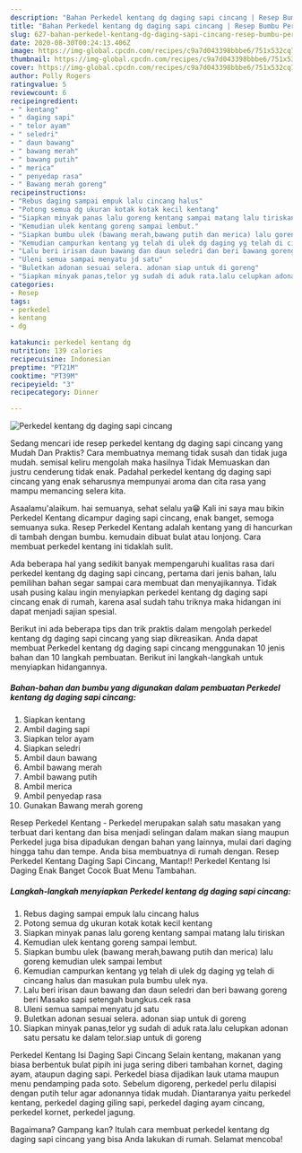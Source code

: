 ```yaml
---
description: "Bahan Perkedel kentang dg daging sapi cincang | Resep Bumbu Perkedel kentang dg daging sapi cincang Yang Menggugah Selera"
title: "Bahan Perkedel kentang dg daging sapi cincang | Resep Bumbu Perkedel kentang dg daging sapi cincang Yang Menggugah Selera"
slug: 627-bahan-perkedel-kentang-dg-daging-sapi-cincang-resep-bumbu-perkedel-kentang-dg-daging-sapi-cincang-yang-menggugah-selera
date: 2020-08-30T00:24:13.406Z
image: https://img-global.cpcdn.com/recipes/c9a7d043398bbbe6/751x532cq70/perkedel-kentang-dg-daging-sapi-cincang-foto-resep-utama.jpg
thumbnail: https://img-global.cpcdn.com/recipes/c9a7d043398bbbe6/751x532cq70/perkedel-kentang-dg-daging-sapi-cincang-foto-resep-utama.jpg
cover: https://img-global.cpcdn.com/recipes/c9a7d043398bbbe6/751x532cq70/perkedel-kentang-dg-daging-sapi-cincang-foto-resep-utama.jpg
author: Polly Rogers
ratingvalue: 5
reviewcount: 6
recipeingredient:
- " kentang"
- " daging sapi"
- " telor ayam"
- " seledri"
- " daun bawang"
- " bawang merah"
- " bawang putih"
- " merica"
- " penyedap rasa"
- " Bawang merah goreng"
recipeinstructions:
- "Rebus daging sampai empuk lalu cincang halus"
- "Potong semua dg ukuran kotak kotak kecil kentang"
- "Siapkan minyak panas lalu goreng kentang sampai matang lalu tiriskan"
- "Kemudian ulek kentang goreng sampai lembut."
- "Siapkan bumbu ulek (bawang merah,bawang putih dan merica) lalu goreng kemudian ulek sampai lembut"
- "Kemudian campurkan kentang yg telah di ulek dg daging yg telah di cincang halus dan masukan pula bumbu ulek nya."
- "Lalu beri irisan daun bawang dan daun seledri dan beri bawang goreng beri Masako sapi setengah bungkus.cek rasa"
- "Uleni semua sampai menyatu jd satu"
- "Buletkan adonan sesuai selera. adonan siap untuk di goreng"
- "Siapkan minyak panas,telor yg sudah di aduk rata.lalu celupkan adonan satu persatu ke dalam telor.siap untuk di goreng"
categories:
- Resep
tags:
- perkedel
- kentang
- dg

katakunci: perkedel kentang dg 
nutrition: 139 calories
recipecuisine: Indonesian
preptime: "PT21M"
cooktime: "PT39M"
recipeyield: "3"
recipecategory: Dinner

---
```



![Perkedel kentang dg daging sapi cincang](https://img-global.cpcdn.com/recipes/c9a7d043398bbbe6/751x532cq70/perkedel-kentang-dg-daging-sapi-cincang-foto-resep-utama.jpg)

Sedang mencari ide resep perkedel kentang dg daging sapi cincang yang Mudah Dan Praktis? Cara membuatnya memang tidak susah dan tidak juga mudah. semisal keliru mengolah maka hasilnya Tidak Memuaskan dan justru cenderung tidak enak. Padahal perkedel kentang dg daging sapi cincang yang enak seharusnya mempunyai aroma dan cita rasa yang mampu memancing selera kita.

Asaalamu&#39;alaikum. hai semuanya, sehat selalu ya😁 Kali ini saya mau bikin Perkedel Kentang dicampur daging sapi cincang, enak banget, semoga semuanya suka. Resep Perkedel Kentang adalah kentang yang di hancurkan di tambah dengan bumbu. kemudain dibuat bulat atau lonjong. Cara membuat perkedel kentang ini tidaklah sulit.

Ada beberapa hal yang sedikit banyak mempengaruhi kualitas rasa dari perkedel kentang dg daging sapi cincang, pertama dari jenis bahan, lalu pemilihan bahan segar sampai cara membuat dan menyajikannya. Tidak usah pusing kalau ingin menyiapkan perkedel kentang dg daging sapi cincang enak di rumah, karena asal sudah tahu triknya maka hidangan ini dapat menjadi sajian spesial.


Berikut ini ada beberapa tips dan trik praktis dalam mengolah perkedel kentang dg daging sapi cincang yang siap dikreasikan. Anda dapat membuat Perkedel kentang dg daging sapi cincang menggunakan 10 jenis bahan dan 10 langkah pembuatan. Berikut ini langkah-langkah untuk menyiapkan hidangannya.

<!--inarticleads1-->

##### Bahan-bahan dan bumbu yang digunakan dalam pembuatan Perkedel kentang dg daging sapi cincang:

1. Siapkan  kentang
1. Ambil  daging sapi
1. Siapkan  telor ayam
1. Siapkan  seledri
1. Ambil  daun bawang
1. Ambil  bawang merah
1. Ambil  bawang putih
1. Ambil  merica
1. Ambil  penyedap rasa
1. Gunakan  Bawang merah goreng


Resep Perkedel Kentang - Perkedel merupakan salah satu masakan yang terbuat dari kentang dan bisa menjadi selingan dalam makan siang maupun Perkedel juga bisa dipadukan dengan bahan yang lainnya, mulai dari daging hingga tahu dan tempe. Anda bisa membuatnya di rumah dengan. Resep Perkedel Kentang Daging Sapi Cincang, Mantap!! Perkedel Kentang Isi Daging Enak Banget Cocok Buat Menu Tambahan. 

<!--inarticleads2-->

##### Langkah-langkah menyiapkan Perkedel kentang dg daging sapi cincang:

1. Rebus daging sampai empuk lalu cincang halus
1. Potong semua dg ukuran kotak kotak kecil kentang
1. Siapkan minyak panas lalu goreng kentang sampai matang lalu tiriskan
1. Kemudian ulek kentang goreng sampai lembut.
1. Siapkan bumbu ulek (bawang merah,bawang putih dan merica) lalu goreng kemudian ulek sampai lembut
1. Kemudian campurkan kentang yg telah di ulek dg daging yg telah di cincang halus dan masukan pula bumbu ulek nya.
1. Lalu beri irisan daun bawang dan daun seledri dan beri bawang goreng beri Masako sapi setengah bungkus.cek rasa
1. Uleni semua sampai menyatu jd satu
1. Buletkan adonan sesuai selera. adonan siap untuk di goreng
1. Siapkan minyak panas,telor yg sudah di aduk rata.lalu celupkan adonan satu persatu ke dalam telor.siap untuk di goreng


Perkedel Kentang Isi Daging Sapi Cincang Selain kentang, makanan yang biasa berbentuk bulat pipih ini juga sering diberi tambahan kornet, daging ayam, ataupun daging sapi. Perkedel biasa dijadikan lauk utama maupun menu pendamping pada soto. Sebelum digoreng, perkedel perlu dilapisi dengan putih telur agar adonannya tidak mudah. Diantaranya yaitu perkedel kentang, perkedel daging giling sapi, perkedel daging ayam cincang, perkedel kornet, perkedel jagung. 

Bagaimana? Gampang kan? Itulah cara membuat perkedel kentang dg daging sapi cincang yang bisa Anda lakukan di rumah. Selamat mencoba!
